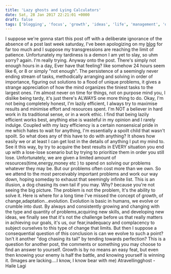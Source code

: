 ```yaml
---
title: 'Lazy ghosts and Lying Calculators'
date: Sat, 28 Jan 2017 22:21:01 +0000
draft: false
tags: ['blogging', 'focus', 'growth', 'ideas', 'life', 'management', 'questions', 'random thoughts', 'rants', 'Saturday feature', 'thoughts', 'time', 'Uncategorized']
---
```


I suppose we're gonna start this post off with a deliberate ignorance of the absence of a post last week saturday, I've been apologizing on my [blog](https://atimetravellingghost.wordpress.com/2016/12/19/92/) for far too much and I suppose my transgressions are reaching the limit of patience. Unfortunately my tardiness is a demon I am yet to slay, so uhm sorry? again. I'm really trying. Anyway onto the post. There's simply not enough hours in a day, Ever have that feeling? like somehow 24 hours seem like 6, or 8 or simply "not enough". The persistence of a seemingly never ending stream of tasks, methodically arranging and solving in order of importance, figuring out solutions to a flood of unique problems, it gives a strange appreciation of how the mind organizes the tiniest tasks to the largest ones. I'm almost never on time for things, not on purpose mind you, I dislike being tardy, it's just there's ALWAYS one more thing to do. Okay, I'm not being completely honest, I'm lazily efficient, I always try to maximise results and minimise effort and resources spent. I'm NOT a believer in hard work in its traditional sense, or in a work ethic. I find that being lazily efficient works best, anything else is wasteful in my opinion and I rarely indulge. Coupled with my lazy efficiency is a certain nonsensical pride in me which hates to wait for anything, I'm essentially a spoilt child that wasn't spoilt. So what does any of this have to do with anything? It shows how easily we or at least I can get lost in the details of anything I put my mind to. See it this way, by try to acquire the best results in EVERY situation you end up with a lose-lose scenario but by trying to prioritize them in order you still lose. Unfortunately, we are given a limited amount of resources(time,energy,money etc ) to spend on solving our problems whatever they may be. But our problems often cost more than we own. So we attend to the most perceivably important problems and work our way down, hoping someday to exhaust that seemingly infinite list. This is an illusion, a dog chasing its own tail if you may. Why? because you're not seeing the big picture. The problem is not the problem, It's the ability to solve it. Here is where for a long time I've missed the concept of growth, of change,adaptation...evolution. Evolution is basic in humans, we evolve or crumble into dust. By always and consistently growing and changing with the type and quantity of problems,acquiring new skills, and developing new ideas, we finally see that it's not the challenge before us that really matters in achieving our goals, it's us, our fear,inadequacy and complacency to subject ourselves to this type of change that limits. But then I suppose a consequential question of this conclusion is can we evolve to such a point? Isn't it another "dog chasing its tail" by tending towards perfection? This is a question for another post, the comments or something you may choose to find an answer to yourself. Growth is by no means an easy feat, but even then knowing your enemy is half the battle, and knowing yourself is winning it. (Images are lacking....I know, I know bear with me) Atravellingghost -Haile Lagi